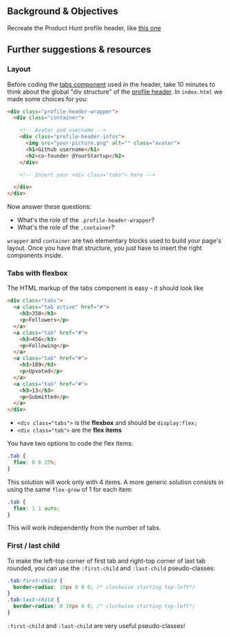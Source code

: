## Background & Objectives

Recreate the Product Hunt profile header, like [this one](http://lewagon.github.io/html-css-challenges/11-profile-with-tabs/)

## Further suggestions & resources

### Layout

Before coding the [tabs component](http://lewagon.github.io/ui-components/#tabs) used in the header, take 10 minutes to think about the global "div structure" of the [profile header](http://lewagon.github.io/html-css-challenges/11-profile-with-tabs/). In `index.html` we made some choices for you:

```html
<div class="profile-header-wrapper">
  <div class="container">

    <!-- Avatar and username -->
    <div class="profile-header-infos">
      <img src="your-picture.png" alt="" class="avatar">
      <h1>Github username</h1>
      <h2>co-founder @YourStartup</h2>
    </div>

    <!-- Insert your <div class="tabs"> here -->

  </div>
</div>
```

Now answer these questions:

- What's the role of the `.profile-header-wrapper`?
- What's the role of the `.container`?

`wrapper` and `container` are two elementary blocks used to build your page's layout. Once you have that structure, you just have to insert the right components inside.

### Tabs with flexbox

The HTML markup of the tabs component is easy - it should look like

```html
<div class="tabs">
  <a class="tab active" href="#">
    <h3>350</h3>
    <p>Followers</p>
  </a>
  <a class="tab" href="#">
    <h3>456</h3>
    <p>Following</p>
  </a>
  <a class="tab" href="#">
    <h3>189</h3>
    <p>Upvoted</p>
  </a>
  <a class="tab" href="#">
    <h3>13</h3>
    <p>Submitted</p>
  </a>
</div>
```

- `<div class="tabs">` is the **flexbox** and should be `display:flex;`
- `<div class="tab">` are the **flex items**

You have two options to code the flex items:

```css
.tab {
  flex: 0 0 25%;
}
```

This solution will work only with 4 items. A more generic solution consists in using the same `flex-grow` of 1 for each item:

```css
.tab {
  flex: 1 1 auto;
}
```

This will work independently from the number of tabs.

### First / last child

To make the left-top corner of first tab and right-top corner of last tab rounded, you can use the `:first-child` and `:last-child` pseudo-classes:

```css
.tab:first-child {
  border-radius: 10px 0 0 0; /* clockwise starting top-left*/
}
.tab:last-child {
  border-radius: 0 10px 0 0; /* clockwise starting top-left*/
}
```

`:first-child` and `:last-child` are very useful pseudo-classes!
